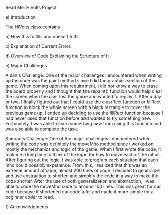 Read Me: HiVolts Project

a) Introduction
	
  The HiVolts class contains 
	
b) How this fulfills and doesn't fulfill
	

c)	Explanation of Current Errors

	
d)	Overview of Code Explaining the Structure of It

	
e)	Major Challenges
  
  Aidan's Challenge: One of the major challenges I encountered when writing up the code was the paint method since I did the graphics section of the game. When coming upon this requirement, I did not know a way to erase the board properly and I thought that the repaint() function would help clear the screen when the user lost the game and wanted to replay it. After a day or two, I finally figured out that I could use the clearRect function or fillRect function to block the whole screen with a black rectangle to cover the previous game up. I ended up deciding to use the fillRect function because I had never used that function before and wanted to try something new. Fortunately, I was able to learn something new from using this function and was also able to complete the task.
  
  Kamran's Challenge: One of the major challenges I encountered when writing the code was definitely the moveMho method since I worked on mostly the mechanics and logic of the game. When I first wrote the code, it took me a long time to think of the logic for how to move each of the mhos. After figuring out the logic, I was able to program each situation that each mho could possibly experience. From this, I realized that this was an extreme amount of code, almost 200 lines of code. I decided to generalize and use abstraction to shorten and simplify the code in a way to make the code shorter. After the use of both generalization and abstraction, I was able to code the moveMho code to around 100 lines. This was great for our code because it shortened our code a lot and made it more simple for a beginner coder to read.
  
  
f) 	Acknowledgments
	
